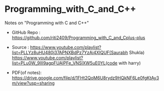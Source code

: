 # Programming_with_C_and_C++
Notes on "Programming with C and C++"

- GitHub Repo : https://github.com/riti2409/Programming_with_C_and_Cplus-plus

- Source : https://www.youtube.com/playlist?list=PLLYz8uHU480j37APNXBdPz7YzAi4XlQUF(Saurabh Shukla) 
 https://www.youtube.com/playlist?list=PLu0W_9lII9agpFUAlPFe_VNSlXW5uE0YL(code with harry)

- PDF(of notes): https://drive.google.com/file/d/1FHt2QoM6U8rydz9HQkNF6Le0fgKtAy3m/view?usp=sharing
